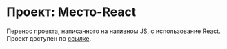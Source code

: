 # Проект: Место-React

Перенос проекта, написанного на нативном JS, с использование React.
Проект доступен по [ссылке](https://mickkrishtopa.github.io/mesto-react).
